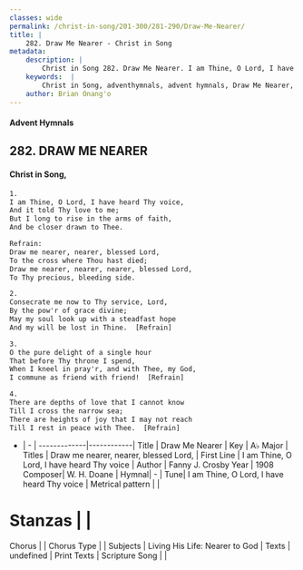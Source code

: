 ```yaml
---
classes: wide
permalink: /christ-in-song/201-300/281-290/Draw-Me-Nearer/
title: |
    282. Draw Me Nearer - Christ in Song
metadata:
    description: |
        Christ in Song 282. Draw Me Nearer. I am Thine, O Lord, I have heard Thy voice, And it told Thy love to me; But I long to rise in the arms of faith, And be closer drawn to Thee. 
    keywords:  |
        Christ in Song, adventhymnals, advent hymnals, Draw Me Nearer, I am Thine, O Lord, I have heard Thy voice. Draw me nearer, nearer, blessed Lord,
    author: Brian Onang'o
---
```


#### Advent Hymnals
## 282. DRAW ME NEARER
####  Christ in Song,

```txt
1.
I am Thine, O Lord, I have heard Thy voice,
And it told Thy love to me;
But I long to rise in the arms of faith,
And be closer drawn to Thee.

Refrain:
Draw me nearer, nearer, blessed Lord,
To the cross where Thou hast died;
Draw me nearer, nearer, nearer, blessed Lord,
To Thy precious, bleeding side.

2.
Consecrate me now to Thy service, Lord,
By the pow'r of grace divine;
May my soul look up with a steadfast hope
And my will be lost in Thine.  [Refrain]

3.
O the pure delight of a single hour
That before Thy throne I spend,
When I kneel in pray'r, and with Thee, my God,
I commune as friend with friend!  [Refrain]

4.
There are depths of love that I cannot know
Till I cross the narrow sea;
There are heights of joy that I may not reach
Till I rest in peace with Thee.  [Refrain]

```

- |   -  |
-------------|------------|
Title | Draw Me Nearer |
Key | A♭ Major |
Titles | Draw me nearer, nearer, blessed Lord, |
First Line | I am Thine, O Lord, I have heard Thy voice |
Author | Fanny J. Crosby
Year | 1908
Composer| W. H. Doane |
Hymnal|  - |
Tune| I am Thine, O Lord, I have heard Thy voice |
Metrical pattern | |
# Stanzas |  |
Chorus |  |
Chorus Type |  |
Subjects | Living His Life: Nearer to God |
Texts | undefined |
Print Texts | 
Scripture Song |  |
    
